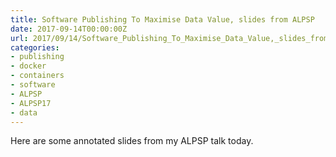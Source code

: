 ```yaml
---
title: Software Publishing To Maximise Data Value, slides from ALPSP
date: 2017-09-14T00:00:00Z
url: 2017/09/14/Software_Publishing_To_Maximise_Data_Value,_slides_from_ALPSP/
categories:
- publishing
- docker
- containers
- software
- ALPSP
- ALPSP17
- data
---
```


Here are some annotated slides from my ALPSP talk today.

<script async class="speakerdeck-embed" data-id="8bfdc825a34b426c82bae08854bfac56" data-ratio="1.77777777777778" src="//speakerdeck.com/assets/embed.js"></script>
